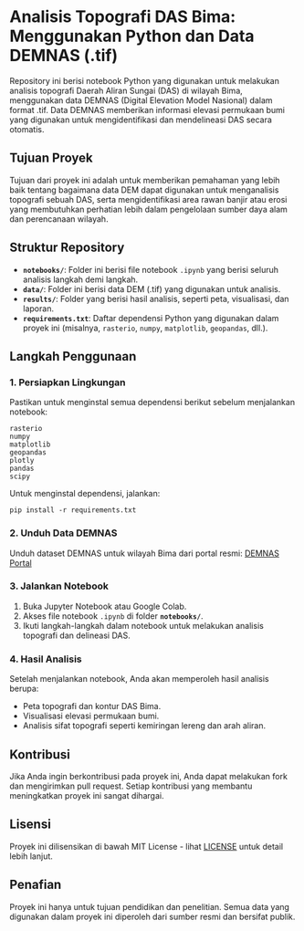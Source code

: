 
# Analisis Topografi DAS Bima: Menggunakan Python dan Data DEMNAS (.tif)

Repository ini berisi notebook Python yang digunakan untuk melakukan analisis topografi Daerah Aliran Sungai (DAS) di wilayah Bima, menggunakan data DEMNAS (Digital Elevation Model Nasional) dalam format .tif. Data DEMNAS memberikan informasi elevasi permukaan bumi yang digunakan untuk mengidentifikasi dan mendelineasi DAS secara otomatis.

## Tujuan Proyek

Tujuan dari proyek ini adalah untuk memberikan pemahaman yang lebih baik tentang bagaimana data DEM dapat digunakan untuk menganalisis topografi sebuah DAS, serta mengidentifikasi area rawan banjir atau erosi yang membutuhkan perhatian lebih dalam pengelolaan sumber daya alam dan perencanaan wilayah.

## Struktur Repository

- **`notebooks/`**: Folder ini berisi file notebook `.ipynb` yang berisi seluruh analisis langkah demi langkah.
- **`data/`**: Folder ini berisi data DEM (.tif) yang digunakan untuk analisis.
- **`results/`**: Folder yang berisi hasil analisis, seperti peta, visualisasi, dan laporan.
- **`requirements.txt`**: Daftar dependensi Python yang digunakan dalam proyek ini (misalnya, `rasterio`, `numpy`, `matplotlib`, `geopandas`, dll.).

## Langkah Penggunaan

### 1. Persiapkan Lingkungan

Pastikan untuk menginstal semua dependensi berikut sebelum menjalankan notebook:

```
rasterio
numpy
matplotlib
geopandas
plotly
pandas
scipy
```

Untuk menginstal dependensi, jalankan:

```
pip install -r requirements.txt
```

### 2. Unduh Data DEMNAS

Unduh dataset DEMNAS untuk wilayah Bima dari portal resmi: [DEMNAS Portal](https://tanahair.indonesia.go.id/portal-web/unduh/demnas)

### 3. Jalankan Notebook

1. Buka Jupyter Notebook atau Google Colab.
2. Akses file notebook `.ipynb` di folder **`notebooks/`**.
3. Ikuti langkah-langkah dalam notebook untuk melakukan analisis topografi dan delineasi DAS.

### 4. Hasil Analisis

Setelah menjalankan notebook, Anda akan memperoleh hasil analisis berupa:

- Peta topografi dan kontur DAS Bima.
- Visualisasi elevasi permukaan bumi.
- Analisis sifat topografi seperti kemiringan lereng dan arah aliran.

## Kontribusi

Jika Anda ingin berkontribusi pada proyek ini, Anda dapat melakukan fork dan mengirimkan pull request. Setiap kontribusi yang membantu meningkatkan proyek ini sangat dihargai.

## Lisensi

Proyek ini dilisensikan di bawah MIT License - lihat [LICENSE](LICENSE) untuk detail lebih lanjut.

## Penafian

Proyek ini hanya untuk tujuan pendidikan dan penelitian. Semua data yang digunakan dalam proyek ini diperoleh dari sumber resmi dan bersifat publik.
